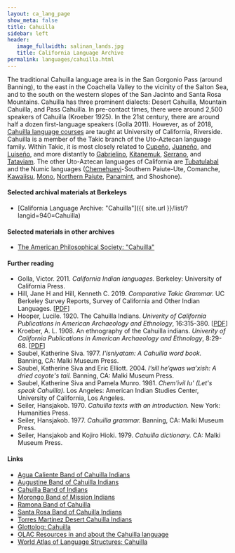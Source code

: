 ```yaml
---
layout: ca_lang_page
show_meta: false
title: Cahuilla
sidebar: left
header:
   image_fullwidth: salinan_lands.jpg
   title: California Language Archive
permalink: languages/cahuilla.html
---
```


The traditional Cahuilla language area is in the San Gorgonio Pass (around Banning), to the east in the Coachella Valley to the vicinity of the Salton Sea, and to the south on the western slopes of the San Jacinto and Santa Rosa Mountains. Cahuilla has three prominent dialects: Desert Cahuilla, Mountain Cahuilla, and Pass Cahuilla. In pre-contact times, there were around 2,500 speakers of Cahuilla (Kroeber 1925). In the 21st century, there are around half a dozen first-language speakers (Golla 2011). However, as of 2018, [Cahuilla language courses](https://www.universityofcalifornia.edu/news/uc-riverside-first-uc-campus-offer-cahuilla-language) are taught at University of California, Riverside. Cahuilla is a member of the Takic branch of the Uto-Aztecan language family. Within Takic, it is most closely related to [Cupeño](cupeno.html), [Juaneño](juaneno.html), and [Luiseño](luiseno.html), and more distantly to [Gabrielino](gabrielino.html), [Kitanemuk](kitanemuk.html), [Serrano](serrano.html), and [Tataviam](tataviam.html). The other Uto-Aztecan languages of California are [Tubatulabal](tubatulabal.html) and the Numic languages ([Chemehuevi](chemehuevi.html)-Southern Paiute-Ute, Comanche, [Kawaiisu](kawaiisu.html), [Mono](mono.html), [Northern Paiute](northern-paiute.html), [Panamint](panamint.html), and Shoshone).

#### Selected archival materials at Berkeleys

* [California Language Archive: "Cahuilla"]({{ site.url }}/list/?langid=940=Cahuilla)

#### Selected materials in other archives

* [The American Philosophical Society: "Cahuilla"](https://indigenousguide.amphilsoc.org/search?f%5B0%5D=guide_language_content_title%3ACahuilla)

#### Further reading

* Golla, Victor. 2011. *California Indian languages.* Berkeley: University of California Press.
* Hill, Jane H and Hill, Kenneth C. 2019. *Comparative Takic Grammar.* UC Berkeley Survey Reports, Survey of California and Other Indian Languages.
[[PDF](https://escholarship.org/uc/item/6tr732gg)]
* Hooper, Lucile. 1920. The Cahuilla Indians. *Univerity of California Publications in American Archaeology and Ethnology*, 16:315-380.
[[PDF](https://digitalassets.lib.berkeley.edu/anthpubs/ucb/text/ucp016-007.pdf)]
* Kroeber, A. L. 1908. An ethnography of the Cahuilla indians. *Univerity of California Publications in American Archaeology and Ethnology*, 8:29-68.
[[PDF](https://digitalassets.lib.berkeley.edu/anthpubs/ucb/text/ucp008-004.pdf)]
* Saubel, Katherine Siva. 1977. *I'isniyatam: A Cahuilla word book.* Banning, CA: Malki Museum Press.
* Saubel, Katherine Siva and Eric Elliott. 2004. *I’sill he’qwas wa’xish: A dried coyote's tail.* Banning, CA: Malki Museum Press.
* Saubel, Katherine Siva and Pamela Munro. 1981. *Chem'ivil lu' (Let's speak Cahuilla).* Los Angeles: American Indian Studies Center, University of California, Los Angeles.
* Seiler, Hansjakob. 1970. *Cahuilla texts with an introduction.* New York: Humanities Press.
* Seiler, Hansjakob. 1977. *Cahuilla grammar.* Banning, CA: Malki Museum Press.
* Seiler, Hansjakob and Kojiro Hioki. 1979. *Cahuilla dictionary.* CA: Malki Museum Press.

#### Links

* [Agua Caliente Band of Cahuilla Indians](http://www.aguacaliente.org/)
* [Augustine Band of Cahuilla Indians](https://augustinetribe-nsn.gov/)
* [Cahuilla Band of Indians](https://www.cahuilla.net/)
* [Morongo Band of Mission Indians](http://www.morongonation.org/)
* [Ramona Band of Cahuilla](https://ramona-nsn.gov/)
* [Santa Rosa Band of Cahuilla Indians](https://santarosacahuilla-nsn.gov/)
* [Torres Martinez Desert Cahuilla Indians](http://www.torresmartinez.org/)
* [Glottolog: Cahuilla](https://glottolog.org/resource/languoid/id/cahu1264)
* [OLAC Resources in and about the Cahuilla language](http://www.language-archives.org/language/chl)
* [World Atlas of Language Structures: Cahuilla](http://wals.info/languoid/lect/wals_code_cah)

